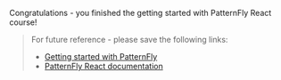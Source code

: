 Congratulations - you finished the getting started with PatternFly React course!

> For future reference - please save the following links:
>- [Getting started with PatternFly](https://www.patternfly.org/v4/get-started/developers)
>- [PatternFly React documentation](https://www.patternfly.org/v4/documentation/react/components/card/)
